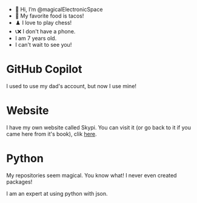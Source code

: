 - 👋 Hi, I’m @magicalElectronicSpace
- 🌮 My favorite food is tacos!
- ♟️ I love to play chess!
- 📞❌ I don't have a phone.
- I am 7 years old.
- I can't wait to see you!

<!---
sebastian7721/sebastian7721 is a ✨ special ✨ repository because its `README.md` (this file) appears on your GitHub profile.
You can click the Preview link to take a look at your changes.
--->


# GitHub Copilot

I used to use my dad's account, but now I use mine!



# Website

I have my own website called Skypi. You can visit it (or go back to it if you came here from it's book), clik [here](https://skypi.club).



# Python

My repositories seem magical. You know what! I never even created packages!

I am an expert at using python with json.

